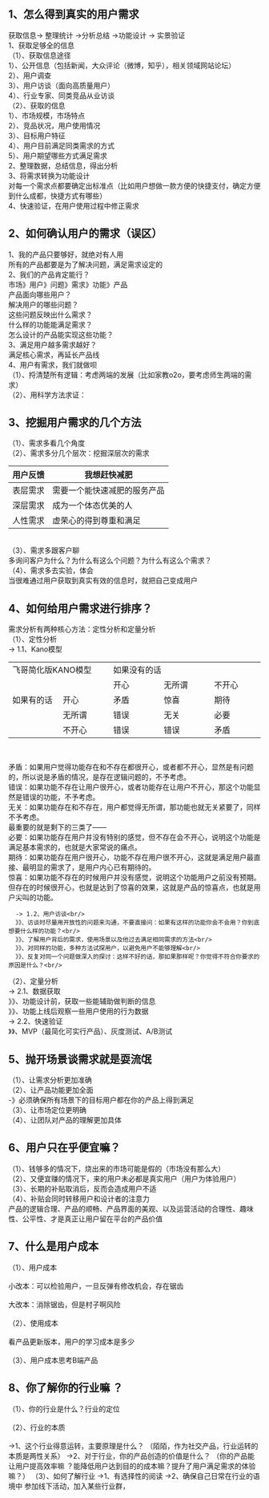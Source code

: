 ## 1、怎么得到真实的用户需求
获取信息-> 整理统计 ->分析总结 ->功能设计 -> 实景验证<br/>
1、获取足够全的信息<br/>
 （1）、获取信息途径<br/>
    1）、公开信息（包括新闻，大众评论（微博，知乎），相关领域网站论坛）<br/>
    2）、用户调查<br/>
    3）、用户访谈（面向高质量用户）<br/>
    4）、行业专家、同类竞品从业访谈<br/>
  （2）、获取的信息<br/>
    1）、市场规模，市场特点<br/>
    2）、竞品状况，用户使用情况<br/>
    3）、目标用户特征<br/>
    4）、用户目前满足同类需求的方式<br/>
    5）、用户期望哪些方式满足需求<br/>
2、整理数据，总结信息，得出分析<br/>
3、将需求转换为功能设计<br/>
对每一个需求点都要确定出标准点（比如用户想做一款方便的快捷支付，确定方便到什么成都，快捷方式有哪些）<br/>
4、快速验证，在用户使用过程中修正需求<br/>

## 2、如何确认用户的需求（误区）
1、我的产品只要够好，就绝对有人用<br/>
所有的产品都要是为了解决问题，满足需求设定的<br/>
2、我们的产品肯定能行？<br/>
市场》用户》问题》需求》功能》产品<br/>
产品面向哪些用户？<br/>
解决用户的哪些问题？<br/>
这些问题反映出什么需求？<br/>
什么样的功能能满足需求？<br/>
怎么设计的产品能实现这些功能？<br/>
3、满足用户越多需求越好？<br/>
满足核心需求，再延长产品线<br/>
4、用户有需求，我们就做呗<br/>
（1）、捋清楚所有逻辑：考虑两端的发展（比如家教o2o，要考虑师生两端的需求）<br/>
（2）、用科学方法求证：<br/>

## 3、挖掘用户需求的几个方法<br/>
（1）、需求多看几个角度<br/>
（2）、需求多分几个层次：挖掘深层次的需求<br/>

| 用户反馈 | 我想赶快减肥 |
|--|--|
| 表层需求 |需要一个能快速减肥的服务产品  |
|深层需求|成为一个体态优美的人|
|人性需求|虚荣心的得到尊重和满足|

<br/> 
（3）、需求多跟客户聊<br/>
多询问客户为什么？为什么有这么个问题？为什么有这么个需求？<br/>
（4）、需求多去实验，体会<br/>
当很难通过用户获取到真实有效的信息时，就把自己变成用户<br/>

## 4、如何给用户需求进行排序？
需求分析有两种核心方法：定性分析和定量分析<br/>
（1）、定性分析<br/>
   -> 1.1、Kano模型<br/>
   
   <table data-sort="sortDisabled">
       <tbody>
           <tr class="firstRow">
               <td valign="top" colspan="2" rowspan="2" style="word-break: break-all;">
                   飞哥简化版KANO模型
               </td>
               <td valign="top" rowspan="1" colspan="3" style="word-break: break-all;" width="180">
                   如果没有的话
               </td>
           </tr>
           <tr>
               <td width="180" valign="top" style="word-break: break-all;">
                   开心
               </td>
               <td width="180" valign="top" style="word-break: break-all;">
                   无所谓
               </td>
               <td width="180" valign="top" style="word-break: break-all;">
                   不开心
               </td>
           </tr>
           <tr>
               <td valign="top" colspan="1" rowspan="3" width="180" style="word-break: break-all;">
                   如果有的话<br/>
               </td>
               <td width="180" valign="top" style="word-break: break-all;">
                   开心
               </td>
               <td width="180" valign="top" style="word-break: break-all;">
                   矛盾
               </td>
               <td width="180" valign="top" style="word-break: break-all;">
                   惊喜
               </td>
               <td width="180" valign="top" style="word-break: break-all;">
                   期待
               </td>
           </tr>
           <tr>
               <td width="180" valign="top" style="word-break: break-all;">
                   无所谓
               </td>
               <td width="180" valign="top" style="word-break: break-all;">
                   错误
               </td>
               <td width="180" valign="top" style="word-break: break-all;">
                   无关
               </td>
               <td width="180" valign="top" style="word-break: break-all;">
                   必要
               </td>
           </tr>
           <tr>
               <td valign="top" colspan="1" rowspan="1" width="180" style="word-break: break-all;">
                   不开心
               </td>
               <td valign="top" colspan="1" rowspan="1" width="180" style="word-break: break-all;">
                   错误
               </td>
               <td valign="top" colspan="1" rowspan="1" width="180" style="word-break: break-all;">
                   错误
               </td>
               <td valign="top" colspan="1" rowspan="1" width="180" style="word-break: break-all;">
                   矛盾
               </td>
           </tr>
       </tbody>
   </table>
   <p>
       <br/>
   </p>
   
   
   矛盾：如果用户觉得功能存在和不存在都很开心，或者都不开心，显然是有问题的，所以说是矛盾的情况，是存在逻辑问题的，不予考虑。<br/>
   错误：如果功能不存在让用户很开心，或者功能存在让用户不开心，那这个功能显然是错误的功能，不予考虑。<br/>
   无关：如果功能存在和不存在，用户都觉得无所谓，那功能也就无关紧要了，同样不予考虑。<br/>
   最重要的就是剩下的三类了——<br/>
   必要：如果功能存在用户并没有特别的感觉，但不存在会不开心，说明这个功能是满足基本需求的，也就是大家常说的痛点。<br/>
   期待：如果功能存在用户很开心，功能不存在用户很不开心，这就是满足用户最直接、最明显的需求了，是用户内心已有期待的。<br/>
   惊喜：如果功能不存在的时候用户并没有感觉，说明这个功能用户之前没有预期。但存在的时候很开心，也就是达到了惊喜的效果，这就是产品的惊喜点，也就是用户尖叫的功能。<br/>
   
      -> 1.2、用户访谈<br/>
      》》、访谈时尽量用开放性的问题来沟通，不要直接问：如果有这样的功能你会不会用？你到底想要什么样的功能？<br/>
      》》、了解用户背后的需求，使用场景以及他过去满足相同需求的方法<br/>
      》》、对同样的功能，多种方法试探用户，以避免用户不能够理解<br/>
      》》、反复对同一个问题做深入的探讨：这样不好的话，那如果那样呢？你觉得不符合你要求的原因是什么？<br/>

（2）、定量分析<br/>
    -> 2.1、数据获取<br/>
    》》、功能设计前，获取一些能辅助做判断的信息<br/>
    》》、功能上线后观察一些用户使用的行为数据<br/>
    -> 2.2、快速验证<br/>
    》》、MVP（最简化可实行产品）、灰度测试、A/B测试<br/>

## 5、抛开场景谈需求就是耍流氓
（1）、让需求分析更加准确<br/>
（2）、让产品功能更加全面<br/>
-》必须确保所有场景下的目标用户都在你的产品上得到满足<br/>
（3）、让市场定位更明确<br/>
（4）、让团队对产品的理解更加具体<br/>

## 6、用户只在乎便宜嘛？
（1）、钱够多的情况下，烧出来的市场可能是假的（市场没有那么大）<br/>
（2）、又便宜赚的情况下，来的用户未必都是真实用户（用户为体验用户）<br/>
（3）、长期的补贴取消后，反而会造成用户不适<br/>
（4）、补贴会同时转移用户和设计者的注意力<br/>
产品的逻辑合理、产品的顺畅、产品界面的美观、以及运营活动的合理性、趣味性、公平性、才是真正让用户留在平台的产品价值<br/>      
   
## 7、什么是用户成本
（1）、用户成本<br/>      
小改本：可以检验用户，一旦反弹有修改机会，存在锯齿<br/>      
大改本：消除锯齿，但是村子啊风险<br/>      
（2）、使用成本<br/>      
看产品更新版本，用户的学习成本是多少<br/>      
（3）、用户成本思考B端产品<br/>      

## 8、你了解你的行业嘛 ？
（1）、你的行业是什么？行业的定位<br/>      
（2）、行业的本质<br/>      
->1、这个行业得意运转，主要原理是什么？
（陌陌，作为社交产品，行业运转的本质是两性关系）
->2、对于行业，你的产品创造的价值是什么？
（你的产品能让用户提高效率嘛 ？能降低用户达到目的的成本嘛？提升了用户满足需求的体验嘛？）
（3）、如何了解行业
->1、有选择性的阅读
->2、确保自己日常在行业的语境中
参加线下活动，加入某些行业群，



